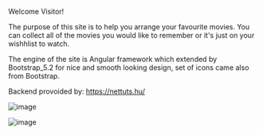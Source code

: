 Welcome Visitor!

The purpose of this site is to help you arrange your favourite movies. You can collect all of the movies you would like to remember or it's just on your wishhlist to watch.

The engine of the site is Angular framework which extended by Bootstrap_5.2 for nice and smooth looking design, set of icons came also from Bootstrap.

Backend provoided by: https://nettuts.hu/


![image](https://user-images.githubusercontent.com/90829509/211372734-f8d528dc-c0d5-46bf-843a-853c85547e51.png)


![image](https://user-images.githubusercontent.com/90829509/211372934-bc610547-d5dc-4d70-b4eb-0b725dab1409.png)

